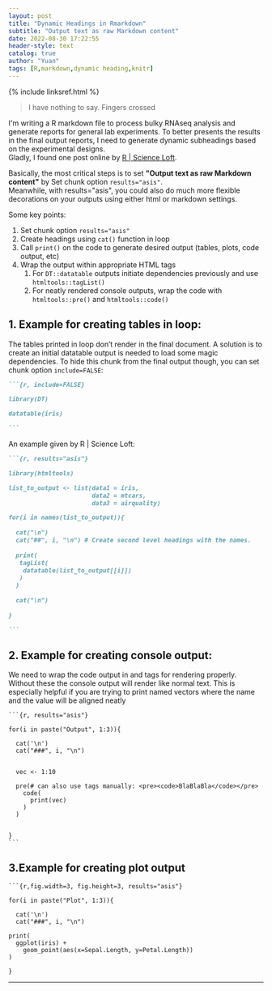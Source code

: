 ```yaml
---
layout: post
title: "Dynamic Headings in Rmarkdown"
subtitle: "Output text as raw Markdown content"
date: 2022-08-30 17:22:55
header-style: text
catalog: true
author: "Yuan"
tags: [R,markdown,dynamic heading,knitr]
---
```

{% include linksref.html %}
> I have nothing to say. Fingers crossed

I'm writing a R markdown file to process bulky RNAseq analysis and generate reports for general lab experiments. To better presents the results in the final output reports, I need to generate dynamic subheadings based on the experimental designs.\
Gladly, I found one post online by [ R | Science Loft](https://www.r-bloggers.com/2020/07/programmatically-create-new-headings-and-outputs-in-rmarkdown/).

Basically, the most critical steps is to set <b>"Output text as raw Markdown content"</b> by Set chunk option ```results="asis"```.\
Meanwhile, with results="asis", you could also do much more flexible decorations on your outputs using either html or markdown settings.

Some key points:
1. Set chunk option ```results="asis"```
2. Create headings using ```cat()``` function in loop
3. Call ```print()``` on the code to generate desired output (tables, plots, code output, etc)
4. Wrap the output within appropriate HTML tags
    1. For ```DT::datatable``` outputs initiate dependencies previously and use ```htmltools::tagList()```
    2. For neatly rendered console outputs, wrap the code with ```htmltools::pre()``` and ```htmltools::code()```

## 1. Example for creating tables in loop:

The tables printed in loop don’t render in the final document. A solution is to create an initial datatable output is needed to load some magic dependencies. To hide this chunk from the final output though, you can set chunk option ```include=FALSE```:

````md
```{r, include=FALSE}

library(DT)

datatable(iris)

```
````

An example given by R | Science Loft:

````md
```{r, results="asis"}

library(htmltools)

list_to_output <- list(data1 = iris,
                       data2 = mtcars,
                       data3 = airquality)

for(i in names(list_to_output)){
  
  cat("\n") 
  cat("##", i, "\n") # Create second level headings with the names.
  
  print(
   tagList(
    datatable(list_to_output[[i]])
   )
  )
  
  cat("\n")
  
}

```
````


## 2. Example for creating console output:

We need to wrap the code output in <code></code> and  tags for rendering properly. Without these the console output will render like normal text. This is especially helpful if you are trying to print named vectors where the name and the value will be aligned neatly
````
```{r, results="asis"}

for(i in paste("Output", 1:3)){
  
  cat('\n') 
  cat("###", i, "\n")
  
  
  vec <- 1:10
  
  pre(# can also use tags manually: <pre><code>BlaBlaBla</code></pre>
    code(
      print(vec)   
    )
  )
  
  
}
```
````

## 3.Example for creating plot output

````
```{r,fig.width=3, fig.height=3, results="asis"}

for(i in paste("Plot", 1:3)){
  
  cat('\n') 
  cat("###", i, "\n")

print(
  ggplot(iris) +
    geom_point(aes(x=Sepal.Length, y=Petal.Length))
)

}

````
---
